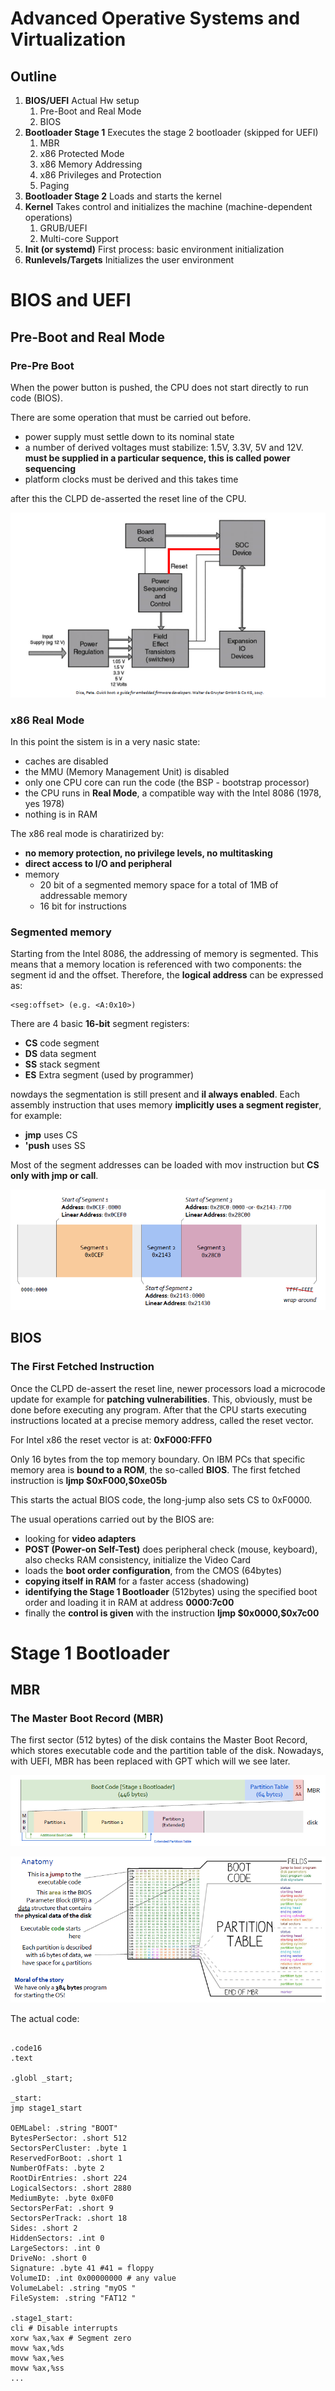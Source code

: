
# Advanced Operative Systems and Virtualization

## Outline
1. **BIOS/UEFI** Actual Hw setup
   1. Pre-Boot and Real Mode
   2. BIOS
2. **Bootloader Stage 1** Executes the stage 2 bootloader (skipped for UEFI)
   1. MBR
   2. x86 Protected Mode
   3. x86 Memory Addressing
   4. x86 Privileges and Protection
   5. Paging
3. **Bootloader Stage 2** Loads and starts the kernel
4. **Kernel** Takes control and initializes the machine (machine-dependent operations)
   1. GRUB/UEFI
   2. Multi-core Support
5. **Init (or systemd)** First process: basic environment initialization
6. **Runlevels/Targets** Initializes the user environment

# BIOS and UEFI
## Pre-Boot and Real Mode
### Pre-Pre Boot
When the power button is pushed, the CPU does not start directly to run code (BIOS).

There are some operation that must be carried out before.
- power supply must settle down to its nominal state
- a number of derived voltages must stabilize: 1.5V, 3.3V, 5V and 12V. **must be supplied in a particular sequence, this is called power sequencing**
- platform clocks must be derived and this takes time

after this the CLPD de-asserted the reset line of the CPU.

![](/AOSV/img/clpd_pre_boot.PNG)

### x86 Real Mode
In this point the sistem is in a very nasic state:
- caches are disabled
- the MMU (Memory Management Unit) is disabled
- only one CPU core can run the code (the BSP - bootstrap processor)
- the CPU runs in **Real Mode**, a compatible way with the Intel 8086 (1978, yes 1978)
- nothing is in RAM
  
The x86 real mode is charatirized by:
- **no memory protection, no privilege levels, no multitasking**
- **direct access to I/O and peripheral** 
- memory
  - 20 bit of a segmented memory space for a total of 1MB of addressable memory
  - 16 bit for instructions

### Segmented memory 
Starting from the Intel 8086, the addressing of memory is segmented. This means that a memory location is referenced with two components: the segment id and the offset.
Therefore, the **logical address** can be expressed as:
```assembly
<seg:offset> (e.g. <A:0x10>)
```
There are 4 basic **16-bit** segment registers:
- **CS** code segment
- **DS** data segment
- **SS** stack segment
- **ES** Extra segment (used by programmer)
  
nowdays the segmentation is still present and **il always enabled**. Each assembly instruction that uses memory **implicitly uses a segment register**, for example:

- **jmp** uses CS
- **'push** uses SS

Most of the segment addresses can be loaded with mov instruction but **CS only with jmp or call**.

![](/AOSV/img/x86_seg_mem.PNG)

## BIOS

### The First Fetched Instruction
Once the CLPD de-assert the reset line, newer processors load a microcode update for example for **patching vulnerabilities**. This, obviously, must be done before executing any program. After that the CPU starts executing instructions located at a precise memory address, called the reset vector.

For Intel x86 the reset vector is at: **0xF000:FFF0**

Only 16 bytes from the top memory boundary. On IBM PCs that specific memory area is **bound to a ROM**, the so-called **BIOS**. The first fetched instruction is **ljmp \$0xF000,$0xe05b**

This starts the actual BIOS code, the long-jump also sets CS to 0xF0000.

The usual operations carried out by the BIOS are: 
- looking for **video adapters**
- **POST (Power-on Self-Test)** does peripheral check (mouse, keyboard), also checks RAM consistency, initialize the Video Card
- loads the **boot order configuration**, from the CMOS (64bytes)
- **copying itself in RAM** for a faster access (shadowing)
- **identifying the Stage 1 Bootloader** (512bytes) using the specified boot order and loading it in RAM at address **0000:7c00**
- finally the **control is given** with the instruction **ljmp \$0x0000,$0x7c00**

# Stage 1 Bootloader
## MBR
### The Master Boot Record (MBR)

The first sector (512 bytes) of the disk contains the Master Boot Record, which stores executable code and the partition table of the disk. Nowadays, with UEFI, MBR has been replaced with GPT which will we see later.

![](/AOSV/img/mbr.PNG)

![](/AOSV/img/mbr_anatomy.PNG) 

The actual code: 
```assembly

.code16
.text

.globl _start;

_start:
jmp stage1_start

OEMLabel: .string "BOOT"
BytesPerSector: .short 512
SectorsPerCluster: .byte 1
ReservedForBoot: .short 1
NumberOfFats: .byte 2
RootDirEntries: .short 224
LogicalSectors: .short 2880
MediumByte: .byte 0x0F0
SectorsPerFat: .short 9
SectorsPerTrack: .short 18
Sides: .short 2
HiddenSectors: .int 0
LargeSectors: .int 0
DriveNo: .short 0
Signature: .byte 41 #41 = floppy
VolumeID: .int 0x00000000 # any value
VolumeLabel: .string "myOS "
FileSystem: .string "FAT12 "

.stage1_start:
cli # Disable interrupts
xorw %ax,%ax # Segment zero
movw %ax,%ds
movw %ax,%es
movw %ax,%ss
...
```
